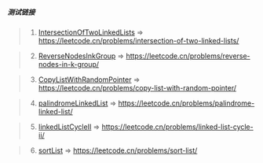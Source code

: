 ##### 测试链接
> 1. [IntersectionOfTwoLinkedLists](1.IntersectionOfTwoLinkedLists) => https://leetcode.cn/problems/intersection-of-two-linked-lists/

> 2. [ReverseNodesInkGroup](2.ReverseNodesInkGroup) => https://leetcode.cn/problems/reverse-nodes-in-k-group/

> 3. [CopyListWithRandomPointer](3.CopyListWithRandomPointer) => https://leetcode.cn/problems/copy-list-with-random-pointer/

> 4. [palindromeLinkedList](4.palindromeLinkedList) => https://leetcode.cn/problems/palindrome-linked-list/

> 5. [linkedListCycleII](5.linkedListCycleII) => https://leetcode.cn/problems/linked-list-cycle-ii/

> 6. [sortList](6.sortList) => https://leetcode.cn/problems/sort-list/
